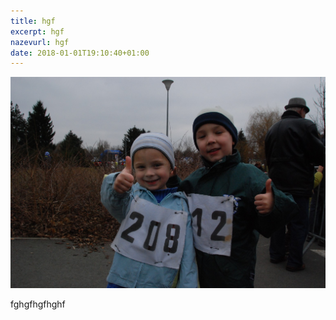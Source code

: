 ```yaml
---
title: hgf
excerpt: hgf
nazevurl: hgf
date: 2018-01-01T19:10:40+01:00
---
```

![](/images/2015-01-04-kbelska-desitka.jpg)

fghgfhgfhghf
